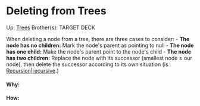 # Deleting from Trees

Up: [Trees](trees)
Brother(s):
TARGET DECK

When deleting a node from a tree, there are three cases to consider:
	- **The node has no children:** Mark the node's parent as pointing to null
	- **The node has one child:** Make the node's parent point to the node's child
	- **The node has two children:** Replace the node with its successor (smallest node $\ge$ our node), then delete the successor according to its own situation (is [Recursion|recursive](recursion|recursive).)




































#### Why:
#### How:









